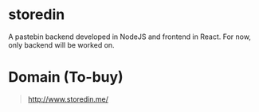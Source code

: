 # storedin
A pastebin backend developed in NodeJS and frontend in React. For now, only backend will be worked on.

# Domain (To-buy)
> http://www.storedin.me/